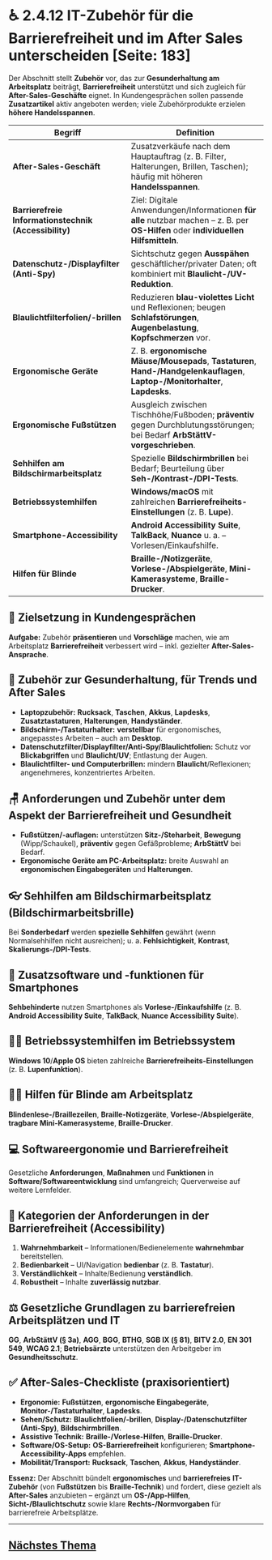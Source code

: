 # ♿ 2.4.12 IT-Zubehör für die Barrierefreiheit und im After Sales unterscheiden [Seite: 183]

Der Abschnitt stellt **Zubehör** vor, das zur **Gesunderhaltung am Arbeitsplatz** beiträgt, **Barrierefreiheit** unterstützt und sich zugleich für **After-Sales-Geschäfte** eignet. In Kundengesprächen sollen passende **Zusatzartikel** aktiv angeboten werden; viele Zubehörprodukte erzielen **höhere Handelsspannen**. 

| Begriff                                               | Definition                                                                                                                           |
| ----------------------------------------------------- | ------------------------------------------------------------------------------------------------------------------------------------ |
| **After-Sales-Geschäft**                              | Zusatzverkäufe nach dem Hauptauftrag (z. B. Filter, Halterungen, Brillen, Taschen); häufig mit höheren **Handelsspannen**.           |
| **Barrierefreie Informationstechnik (Accessibility)** | Ziel: Digitale Anwendungen/Informationen **für alle** nutzbar machen – z. B. per **OS-Hilfen** oder **individuellen Hilfsmitteln**.  |
| **Datenschutz-/Displayfilter (Anti-Spy)**             | Sichtschutz gegen **Ausspähen** geschäftlicher/privater Daten; oft kombiniert mit **Blaulicht-/UV-Reduktion**.                       |
| **Blaulichtfilterfolien/-brillen**                    | Reduzieren **blau-violettes Licht** und Reflexionen; beugen **Schlafstörungen**, **Augenbelastung**, **Kopfschmerzen** vor.          |
| **Ergonomische Geräte**                               | Z. B. **ergonomische Mäuse/Mousepads**, **Tastaturen**, **Hand-/Handgelenkauflagen**, **Laptop-/Monitorhalter**, **Lapdesks**.       |
| **Ergonomische Fußstützen**                           | Ausgleich zwischen Tischhöhe/Fußboden; **präventiv** gegen Durchblutungsstörungen; bei Bedarf **ArbStättV-vorgeschrieben**.          |
| **Sehhilfen am Bildschirmarbeitsplatz**               | Spezielle **Bildschirmbrillen** bei Bedarf; Beurteilung über **Seh-/Kontrast-/DPI-Tests**.                                           |
| **Betriebssystemhilfen**                              | **Windows/macOS** mit zahlreichen **Barrierefreiheits-Einstellungen** (z. B. **Lupe**).                                              |
| **Smartphone-Accessibility**                          | **Android Accessibility Suite**, **TalkBack**, **Nuance** u. a. – Vorlesen/Einkaufshilfe.                                            |
| **Hilfen für Blinde**                                 | **Braille-/Notizgeräte**, **Vorlese-/Abspielgeräte**, **Mini-Kamerasysteme**, **Braille-Drucker**.                                   |

## 🧭 Zielsetzung in Kundengesprächen

**Aufgabe:** Zubehör **präsentieren** und **Vorschläge** machen, wie am Arbeitsplatz **Barrierefreiheit** verbessert wird – inkl. gezielter **After-Sales-Ansprache**. 

## 🧰 Zubehör zur Gesunderhaltung, für Trends und After Sales

* **Laptopzubehör:** **Rucksack**, **Taschen**, **Akkus**, **Lapdesks**, **Zusatztastaturen**, **Halterungen**, **Handyständer**. 
* **Bildschirm-/Tastaturhalter:** **verstellbar** für ergonomisches, angepasstes Arbeiten – auch am **Desktop**. 
* **Datenschutzfilter/Displayfilter/Anti-Spy/Blaulichtfolien:** Schutz vor **Blickabgriffen** und **Blaulicht/UV**; Entlastung der Augen. 
* **Blaulichtfilter- und Computerbrillen:** mindern **Blaulicht**/Reflexionen; angenehmeres, konzentriertes Arbeiten. 

## 🪑 Anforderungen und Zubehör unter dem Aspekt der Barrierefreiheit und Gesundheit

* **Fußstützen/-auflagen:** unterstützen **Sitz-/Steharbeit**, **Bewegung** (Wipp/Schaukel), **präventiv** gegen Gefäßprobleme; **ArbStättV** bei Bedarf. 
* **Ergonomische Geräte am PC-Arbeitsplatz:** breite Auswahl an **ergonomischen Eingabegeräten** und **Halterungen**. 

## 👓 Sehhilfen am Bildschirmarbeitsplatz (Bildschirmarbeitsbrille)

Bei **Sonderbedarf** werden **spezielle Sehhilfen** gewährt (wenn Normalsehhilfen nicht ausreichen); u. a. **Fehlsichtigkeit**, **Kontrast**, **Skalierungs-/DPI-Tests**. 

## 📱 Zusatzsoftware und -funktionen für Smartphones

**Sehbehinderte** nutzen Smartphones als **Vorlese-/Einkaufshilfe** (z. B. **Android Accessibility Suite**, **TalkBack**, **Nuance Accessibility Suite**). 

## 🧑‍💻 Betriebssystemhilfen im Betriebssystem

**Windows 10**/**Apple OS** bieten zahlreiche **Barrierefreiheits-Einstellungen** (z. B. **Lupenfunktion**). 

## 🧑‍🦯 Hilfen für Blinde am Arbeitsplatz

**Blindenlese-/Braillezeilen**, **Braille-Notizgeräte**, **Vorlese-/Abspielgeräte**, **tragbare Mini-Kamerasysteme**, **Braille-Drucker**. 

## 💻 Softwareergonomie und Barrierefreiheit

Gesetzliche **Anforderungen**, **Maßnahmen** und **Funktionen** in **Software/Softwareentwicklung** sind umfangreich; Querverweise auf weitere Lernfelder. 

## 🧩 Kategorien der Anforderungen in der Barrierefreiheit (Accessibility)

1. **Wahrnehmbarkeit** – Informationen/Bedienelemente **wahrnehmbar** bereitstellen.
2. **Bedienbarkeit** – UI/Navigation **bedienbar** (z. B. **Tastatur**).
3. **Verständlichkeit** – Inhalte/Bedienung **verständlich**.
4. **Robustheit** – Inhalte **zuverlässig nutzbar**. 

## ⚖️ Gesetzliche Grundlagen zu barrierefreien Arbeitsplätzen und IT

**GG**, **ArbStättV (§ 3a)**, **AGG**, **BGG**, **BTHG**, **SGB IX (§ 81)**, **BITV 2.0**, **EN 301 549**, **WCAG 2.1**; **Betriebsärzte** unterstützen den Arbeitgeber im **Gesundheitsschutz**.

## ✅ After-Sales-Checkliste (praxisorientiert)

* **Ergonomie:** **Fußstützen**, **ergonomische Eingabegeräte**, **Monitor-/Tastaturhalter**, **Lapdesks**.
* **Sehen/Schutz:** **Blaulichtfolien/-brillen**, **Display-/Datenschutzfilter (Anti-Spy)**, **Bildschirmbrillen**.
* **Assistive Technik:** **Braille-/Vorlese-Hilfen**, **Braille-Drucker**. 
* **Software/OS-Setup:** **OS-Barrierefreiheit** konfigurieren; **Smartphone-Accessibility-Apps** empfehlen. 
* **Mobilität/Transport:** **Rucksack**, **Taschen**, **Akkus**, **Handyständer**. 

**Essenz:** Der Abschnitt bündelt **ergonomisches** und **barrierefreies** **IT-Zubehör** (von **Fußstützen** bis **Braille-Technik**) und fordert, diese gezielt als **After-Sales** anzubieten – ergänzt um **OS-/App-Hilfen**, **Sicht-/Blaulichtschutz** sowie klare **Rechts-/Normvorgaben** für barrierefreie Arbeitsplätze.


---

## [Nächstes Thema](./2.4.13_Arbeitsplatzcomputer_fuer_den_Einsatz_im_Betrieb_auswaehlen_und_begruenden.md)